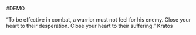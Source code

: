 #DEMO

“To be effective in combat, a warrior must not feel for his enemy. Close your heart to their desperation. Close your heart to their suffering.”
Kratos
